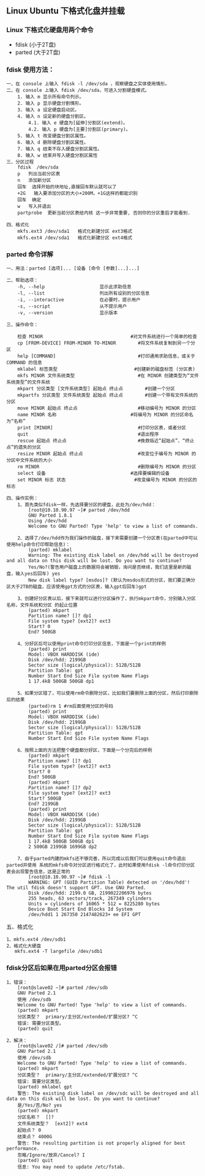 ## Linux Ubuntu 下格式化盘并挂载

### Linux 下格式化硬盘用两个命令

 * fdisk (小于2T盘)
 * parted (大于2T盘)

### fdisk 使用方法：

	一、在 console 上输入 fdisk -l /dev/sda ，观察硬盘之实体使用情形。
	二、在 console 上输入 fdisk /dev/sda，可进入分割硬盘模式。
		1. 输入 m 显示所有命令列示。
		2. 输入 p 显示硬盘分割情形。
		3. 输入 a 设定硬盘启动区。
		4. 输入 n 设定新的硬盘分割区。
			4.1. 输入 e 硬盘为[延伸]分割区(extend)。
			4.2. 输入 p 硬盘为[主要]分割区(primary)。
		5. 输入 t 改变硬盘分割区属性。
		6. 输入 d 删除硬盘分割区属性。
		7. 输入 q 结束不存入硬盘分割区属性。
		8. 输入 w 结束并写入硬盘分割区属性
	三、分区过程
		fdisk  /dev/sda  
		p   列出当前分区表
		n   添加新分区
		回车  选择开始的块地址,直接回车默认就可以了
		+2G   输入要添加分区的大小+200M，+1G这样的都能识别
		回车  确定
		w   写入并退出
		partprobe  更新当前分区表给内核 这一步非常重要, 否则你的分区重启才能看到.

	四、格式化
		mkfs.ext3 /dev/sda1   格式化新建分区 ext3格式
		mkfs.ext4 /dev/sda1   格式化新建分区 ext4格式

### parted 命令详解

	一、用法：parted [选项]... [设备 [命令 [参数]...]...] 

 	二、帮助选项：
		-h, --help                    显示此求助信息 
		-l, --list                    列出所有设别的分区信息
		-i, --interactive             在必要时，提示用户 
		-s, --script                  从不提示用户 
		-v, --version                 显示版本

	三、操作命令：

		检查 MINOR                           		#对文件系统进行一个简单的检查 
		cp [FROM-DEVICE] FROM-MINOR TO-MINOR 		#将文件系统复制到另一个分区 
		help [COMMAND]                       		#打印通用求助信息，或关于 COMMAND 的信息 
		mklabel 标签类型                      		#创建新的磁盘标签 (分区表) 
		mkfs MINOR 文件系统类型               		#在 MINOR 创建类型为“文件系统类型”的文件系统 
		mkpart 分区类型 [文件系统类型] 起始点 终止点    	#创建一个分区 
		mkpartfs 分区类型 文件系统类型 起始点 终止点    	#创建一个带有文件系统的分区 
		move MINOR 起始点 终止点              		#移动编号为 MINOR 的分区 
		name MINOR 名称                      		#将编号为 MINOR 的分区命名为“名称” 
		print [MINOR]                        		#打印分区表，或者分区 
		quit                                 		#退出程序 
		rescue 起始点 终止点                  		#挽救临近“起始点”、“终止点”的遗失的分区 
		resize MINOR 起始点 终止点            		#改变位于编号为 MINOR 的分区中文件系统的大小 
		rm MINOR                             		#删除编号为 MINOR 的分区 
		select 设备                          		#选择要编辑的设备 
		set MINOR 标志 状态                   		#改变编号为 MINOR 的分区的标志

	四、操作实例：
		1、首先类似fdisk一样，先选择要分区的硬盘，此处为/dev/hdd：
			[root@10.10.90.97 ~]# parted /dev/hdd
			GNU Parted 1.8.1
			Using /dev/hdd
			Welcome to GNU Parted! Type 'help' to view a list of commands.

		2、选择了/dev/hdd作为我们操作的磁盘，接下来需要创建一个分区表(在parted中可以使用help命令打印帮助信息)：
			(parted) mklabel
			Warning: The existing disk label on /dev/hdd will be destroyed and all data on this disk will be lost. Do you want to continue?
			Yes/No?(警告用户磁盘上的数据将会被销毁，询问是否继续，我们这里是新的磁盘，输入yes后回车) yes
			New disk label type? [msdos]? (默认为msdos形式的分区，我们要正确分区大于2TB的磁盘，应该使用gpt方式的分区表，输入gpt后回车)gpt

		3、创建好分区表以后，接下来就可以进行分区操作了，执行mkpart命令，分别输入分区名称，文件系统和分区 的起止位置
			(parted) mkpart
			Partition name? []? dp1
			File system type? [ext2]? ext3
			Start? 0
			End? 500GB

		4、分好区后可以使用print命令打印分区信息，下面是一个print的样例
			(parted) print
			Model: VBOX HARDDISK (ide)
			Disk /dev/hdd: 2199GB
			Sector size (logical/physical): 512B/512B
			Partition Table: gpt
			Number Start End Size File system Name Flags
			1 17.4kB 500GB 500GB dp1

		5、如果分区错了，可以使用rm命令删除分区，比如我们要删除上面的分区，然后打印删除后的结果	
			(parted)rm 1 #rm后面使用分区的号码
			(parted) print
			Model: VBOX HARDDISK (ide)
			Disk /dev/hdd: 2199GB
			Sector size (logical/physical): 512B/512B
			Partition Table: gpt
			Number Start End Size File system Name Flags

		6、按照上面的方法把整个硬盘都分好区，下面是一个分完后的样例		
			(parted) mkpart
			Partition name? []? dp1
			File system type? [ext2]? ext3
			Start? 0
			End? 500GB
			(parted) mkpart
			Partition name? []? dp2
			File system type? [ext2]? ext3
			Start? 500GB
			End? 2199GB
			(parted) print
			Model: VBOX HARDDISK (ide)
			Disk /dev/hdd: 2199GB
			Sector size (logical/physical): 512B/512B
			Partition Table: gpt
			Number Start End Size File system Name Flags
			1 17.4kB 500GB 500GB dp1
			2 500GB 2199GB 1699GB dp2

		7、由于parted内建的mkfs还不够完善，所以完成以后我们可以使用quit命令退出parted并使用 系统的mkfs命令对分区进行格式化了，此时如果使用fdisk -l命令打印分区表会出现警告信息，这是正常的
			[root@10.10.90.97 ~]# fdisk -l
			WARNING: GPT (GUID Partition Table) detected on '/dev/hdd'! The util fdisk doesn't support GPT. Use GNU Parted.
			Disk /dev/hdd: 2199.0 GB, 2199022206976 bytes
			255 heads, 63 sectors/track, 267349 cylinders
			Units = cylinders of 16065 * 512 = 8225280 bytes
			Device Boot Start End Blocks Id System
			/dev/hdd1 1 267350 2147482623+ ee EFI GPT

  五、格式化

  	1、mkfs.ext4 /dev/sdb1
  	2、格式化大硬盘
  	   mkfs.ext4 -T largefile /dev/sdb1

### fdisk分区后如果在用parted分区会报错

  	1、错误：
  		[root@slave02 ~]# parted /dev/sdb
 		GNU Parted 2.1
 		使用 /dev/sdb
 		Welcome to GNU Parted! Type 'help' to view a list of commands.
 		(parted) mkpart
 		分区类型？  primary/主分区/extended/扩展分区? ^C                          
 		错误: 需要分区类型。
 		(parted) quit 

 	2、解决：
 		[root@slave02 /]# parted /dev/sdb
 		GNU Parted 2.1
 		使用 /dev/sdb
 		Welcome to GNU Parted! Type 'help' to view a list of commands.
 		(parted) mkpart                                                           
 		分区类型？  primary/主分区/extended/扩展分区? ^C                          
 		错误: 需要分区类型。
 		(parted) mklabel gpt                                                     
 		警告: The existing disk label on /dev/sdc will be destroyed and all data on this disk will be lost. Do you want to continue?
 		是/Yes/否/No? yes                                                         
 		(parted) mkpart                                                           
 		分区名称？  []?                                                           
 		文件系统类型？  [ext2]? ext4                                              
 		起始点？ 0                                                             
 		结束点？ 4000G                                                            
 		警告: The resulting partition is not properly aligned for best performance.
 		忽略/Ignore/放弃/Cancel? I                                                
 		(parted) quit                                                             
 		信息: You may need to update /etc/fstab.